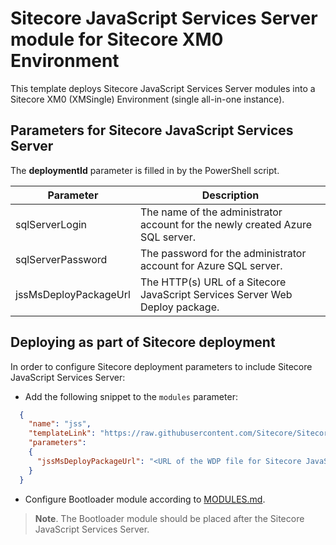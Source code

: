 # Sitecore JavaScript Services Server module for Sitecore XM0 Environment

This template deploys Sitecore JavaScript Services Server modules into a Sitecore XM0 (XMSingle) Environment (single all-in-one instance).

## Parameters for Sitecore JavaScript Services Server

The **deploymentId**  parameter is filled in by the PowerShell script.

| Parameter                                 | Description
--------------------------------------------|------------------------------------------------
| sqlServerLogin                            | The name of the administrator account for the newly created Azure SQL server.
| sqlServerPassword                         | The password for the administrator account for Azure SQL server.
| jssMsDeployPackageUrl                     | The HTTP(s) URL of a Sitecore JavaScript Services Server Web Deploy package.

## Deploying as part of Sitecore deployment

In order to configure Sitecore deployment parameters to include Sitecore JavaScript Services Server:

* Add the following snippet to the `modules` parameter:
```JSON
  {
    "name": "jss",
    "templateLink": "https://raw.githubusercontent.com/Sitecore/Sitecore-Azure-Quickstart-Templates/master/JSS/xm0/azuredeploy.json",
    "parameters":
    {
      "jssMsDeployPackageUrl": "<URL of the WDP file for Sitecore JavaScript Services Server *.scwdp>"
    }
  }
```

* Configure Bootloader module according to [MODULES.md](../../MODULES.md). 
> **Note**. The Bootloader module should be placed after the Sitecore JavaScript Services Server.